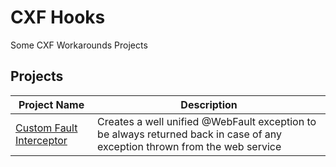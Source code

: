 # CXF Hooks
Some CXF Workarounds Projects

## Projects
Project Name | Description
------------ | -----------
[Custom Fault Interceptor](Custom%20Fault%20Interceptor/README.md) | Creates a well unified @WebFault exception to be always returned back in case of any exception thrown from the web service
